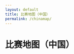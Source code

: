 ```yaml
---
layout: default
title: 比赛地图（中国）
permalink: /chinamap/
---
```


<h1>比赛地图（中国）</h1>
<div id="map" style="height: 600px;"></div>
<!-- Include Leaflet.js CSS and JS -->
<link rel="stylesheet" href="https://unpkg.com/leaflet/dist/leaflet.css" />
<script src="https://unpkg.com/leaflet/dist/leaflet.js"></script>
<script>
  // Initialize the map
  var map = L.map('map').setView([35.8617, 104.1954], 4); // Centered on China

  // Add OpenStreetMap tile layer
  L.tileLayer('https://{s}.tile.openstreetmap.org/{z}/{x}/{y}.png', {
    attribution: '© OpenStreetMap contributors'
  }).addTo(map);

  // Province coordinates
  var provinces = {
    "北京": [39.9042, 116.4074],
    "天津": [39.3434, 117.3616],
    "河北": [38.0373, 114.4687],
    "山西": [37.8798, 112.5589],
    "内蒙": [40.8175, 111.7656],
    "辽宁": [41.8057, 123.4328],
    "吉林": [43.8868, 125.3245],
    "黑龙江": [45.7415, 126.6425],
    "上海": [31.2304, 121.4737],
    "江苏": [32.0603, 118.7969],
    "浙江": [30.2741, 120.1551],
    "安徽": [31.8612, 117.2857],
    "福建": [26.0998, 119.2965],
    "江西": [28.6749, 115.9100],
    "山东": [36.6683, 117.0204],
    "河南": [34.7652, 113.6840],
    "湖北": [30.5454, 114.3423],
    "湖南": [28.1127, 112.9834],
    "广东": [23.1291, 113.2644],
    "广西": [22.8155, 108.3275],
    "海南": [20.0174, 110.3486],
    "重庆市": [29.5630, 106.5516],
    "四川": [30.5728, 104.0668],
    "贵州": [26.5783, 106.7135],
    "云南": [25.0422, 102.7064],
    "西藏": [29.6473, 91.1175],
    "陕西": [34.3416, 108.9402],
    "甘肃": [36.0594, 103.8263],
    "青海": [36.6234, 101.7782],
    "宁夏": [38.4872, 106.2309],
    "新疆": [43.7928, 87.6271],
    "香港": [22.3193, 114.1694],
    "澳门": [22.1987, 113.5439],
    "台湾": [25.0329, 121.5654]
  };

  // Marker data from Jekyll data file
  var competitions = [
    {% for competition in site.marathon %}
    {
      "name": "{{ competition.title }}",
      "place": "{{ competition.place }}",
      "date": "{{ competition.date }}"
    }{% if forloop.last == false %},{% endif %}
    {% endfor %}
  ];

  // Track which provinces have markers
  var provincesWithMarkers = {};

  // Add markers to the map
  competitions.forEach(function(competition) {
    var parts = competition.place.split('/');
    var city = parts[0];
    var province = parts[1];

    if (!provincesWithMarkers[province]) {
      var coords = provinces[province];
      if (coords) {
        L.marker(coords).addTo(map)
          .bindPopup('<b>' + competition.name + '</b><br>' + city + ', ' + province + '<br>' + competition.date);
        provincesWithMarkers[province] = true;
      }
    }
  });
</script>

